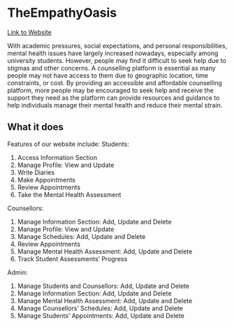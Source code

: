 # TheEmpathyOasis

[Link to Website](http://theempathyoasis.pythonanywhere.com/)

With academic pressures, social expectations, and personal responsibilities, mental health issues have largely increased nowadays, especially among university students. However, people may find it difficult to seek help due to stigmas and other concerns. A counselling platform is essential as many people may not have access to them due to geographic location, time constraints, or cost. By providing an accessible and affordable counselling platform, more people may be encouraged to seek help and receive the support they need as the platform can provide resources and guidance to help individuals manage their mental health and reduce their mental strain. 

## What it does
Features of our website include:
Students: 
1.	Access Information Section
2.	Manage Profile: View and Update
3.	Write Diaries
4.	Make Appointments
5.	Review Appointments
6.	Take the Mental Health Assessment

Counsellors:
1.	Manage Information Section: Add, Update and Delete
2.	Manage Profile: View and Update
3.	Manage Schedules: Add, Update and Delete
4.	Review Appointments
5.	Manage Mental Health Assessment: Add, Update and Delete
6.	Track Student Assessments’ Progress

Admin: 
1.	Manage Students and Counsellors: Add, Update and Delete
2.	Manage Information Section: Add, Update and Delete
3.	Manage Mental Health Assessment: Add, Update and Delete
4.	Manage Counsellors’ Schedules: Add, Update and Delete
5.	Manage Students’ Appointments: Add, Update and Delete
